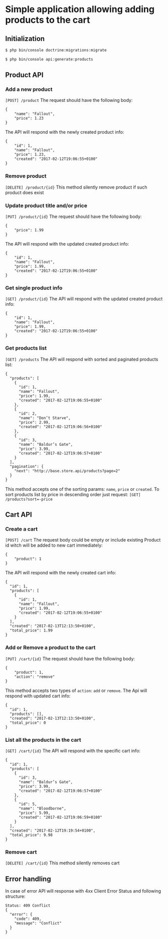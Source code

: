 # Simple application allowing adding products to the cart #


## Initialization ##
```bash
$ php bin/console doctrine:migrations:migrate
```
```bash
$ php bin/console api:generate:products
```


## Product API ##

### Add a new product ###
`[POST] /product`
The request should have the following body:
```
{
    "name": "Fallout",
    "price": 1.23
}
```
The API will respond with the newly created product info:
```
{
    "id": 1,
    "name": "Fallout",
    "price": 1.23,
    "created": "2017-02-12T19:06:55+0100"
}
```

### Remove product ###
`[DELETE] /product/{id}`
This method silently remove product if such product does exist


### Update product title and/or price ###
`[PUT] /product/{id}`
The request should have the following body:
```
{
    "price": 1.99
}
```
The API will respond with the updated created product info:
```
{
    "id": 1,
    "name": "Fallout",
    "price": 1.99,
    "created": "2017-02-12T19:06:55+0100"
}
```

### Get single product info ###
`[GET] /product/{id}`
The API will respond with the updated created product info:
```
{
    "id": 1,
    "name": "Fallout",
    "price": 1.99,
    "created": "2017-02-12T19:06:55+0100"
}
```

### Get products list ###
`[GET] /products`
The API will respond with sorted and paginated products list:
```
{
  "products": [
    {
      "id": 1,
      "name": "Fallout",
      "price": 1.99,
      "created": "2017-02-12T19:06:55+0100"
    },
    {
      "id": 2,
      "name": "Don’t Starve",
      "price": 2.99,
      "created": "2017-02-12T19:06:56+0100"
    },
    {
      "id": 3,
      "name": "Baldur’s Gate",
      "price": 3.99,
      "created": "2017-02-12T19:06:57+0100"
    }
  ],
  "pagination": {
    "next": "http://base.store.api/products?page=2"
  }
}
```
This method accepts one of the sorting params: `name`, `price` or `created`.
To sort products list by price in descending order just request: `[GET] /products?sort=-price`

## Cart API ##

### Create a cart ###
`[POST] /cart`
The request body could be empty or include existing Product id witch will be added to new cart immediately:
```
{
    "product": 1
}
```
The API will respond with the newly created cart info:
```
{
  "id": 1,
  "products": [
    {
      "id": 1,
      "name": "Fallout",
      "price": 1.99,
      "created": "2017-02-12T19:06:55+0100"
    }
  ],
  "created": "2017-02-13T12:13:50+0100",
  "total_price": 1.99
}
```

### Add or Remove a product to the cart ###
`[PUT] /cart/{id}`
The request should have the following body:
```
{
    "product": 1,
    "action": "remove"
}
```
This method accepts two types of `action`: `add` or `remove`. The Api will respond with updated cart info:
```
{
  "id": 1,
  "products": [],
  "created": "2017-02-13T12:13:50+0100",
  "total_price": 0
}
```

### List all the products in the cart ###
`[GET] /cart/{id}`
The API will respond with the specific cart info:
```
{
  "id": 1,
  "products": [
    {
      "id": 3,
      "name": "Baldur’s Gate",
      "price": 3.99,
      "created": "2017-02-12T19:06:57+0100"
    },
    {
      "id": 5,
      "name": "Bloodborne",
      "price": 5.99,
      "created": "2017-02-12T19:06:59+0100"
    }
  ],
  "created": "2017-02-12T19:19:54+0100",
  "total_price": 9.98
}
```

### Remove cart ###
`[DELETE] /cart/{id}`
This method silently removes cart


## Error handling ##
In case of error API will response with 4xx Client Error Status and following structure:
```
Status: 409 Conflict
{
  "error": {
    "code": 409,
    "message": "Conflict"
  }
}
```